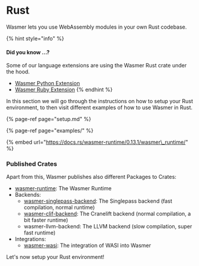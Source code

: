 # Rust

Wasmer lets you use WebAssembly modules in your own Rust codebase.

{% hint style="info" %}
#### Did you know ...?

Some of our language extensions are using the Wasmer Rust crate under the hood.

* [Wasmer Python Extension](https://github.com/wasmerio/python-ext-wasm)
* [Wasmer Ruby Extension](https://github.com/wasmerio/ruby-ext-wasm)
{% endhint %}

In this section we will go through the instructions on how to setup your Rust environment, to then visit different examples of how to use Wasmer in Rust.

{% page-ref page="setup.md" %}

{% page-ref page="examples/" %}

{% embed url="https://docs.rs/wasmer-runtime/0.13.1/wasmer\_runtime/" %}

### Published Crates

Apart from this, Wasmer publishes also different Packages to Crates:

* [wasmer-runtime](https://crates.io/crates/wasmer-runtime/): The Wasmer Runtime 
* Backends:
  * [wasmer-singlepass-backend](https://crates.io/crates/wasmer-singlepass-backend): The Singlepass backend \(fast compilation, normal runtime\)
  * [wasmer-clif-backend](https://crates.io/crates/wasmer-clif-backend): The Cranelift backend \(normal compilation, a bit faster runtime\)
  * wasmer-llvm-backend: The LLVM backend \(slow compilation, super fast runtime\)
* Integrations:
  * [wasmer-wasi](https://crates.io/crates/wasmer-wasi): The integration of WASI into Wasmer

Let's now setup your Rust environment!

